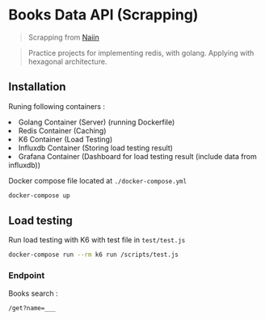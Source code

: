 # Books Data API (Scrapping)
> Scrapping from <a href='https://naiin.com'>Naiin</a>

> Practice projects for implementing redis, with golang. Applying with hexagonal architecture.

## Installation
Runing following containers :
<li>Golang Container (Server) (running Dockerfile)</li>
<li>Redis Container (Caching) </li>
<li>K6 Container (Load Testing) </li>
<li>Influxdb Container (Storing load testing result) </li>
<li>Grafana Container (Dashboard for load testing result (include data from influxdb)) </li>

Docker compose file located at `./docker-compose.yml`

```sh
docker-compose up
```

## Load testing
Run load testing with K6 with test file in `test/test.js`
```sh
docker-compose run --rm k6 run /scripts/test.js
```
### Endpoint

Books search :

` /get?name=___ `
